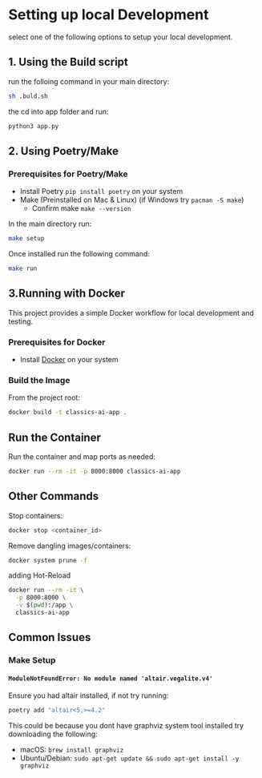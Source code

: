 # Setting up local Development

select one of the following options to setup your local development.

## 1. Using the Build script

run the folloing command in your main directory:

```sh
sh .buld.sh
```

the cd into app folder and run:

```bash
python3 app.py
```

## 2. Using Poetry/Make

### Prerequisites for Poetry/Make

- Install Poetry `pip install poetry` on your system
- Make (Preinstalled on Mac & Linux) (if Windows try `pacman -S make`)
  - Confirm make `make --version`

In the main directory run:

```bash
make setup
```

Once installed run the following command:

```bash
make run
```

## 3.Running with Docker

This project provides a simple Docker workflow for local development and testing.

### Prerequisites for Docker

- Install [Docker](https://docs.docker.com/get-docker/) on your system

### Build the Image

From the project root:

```bash
docker build -t classics-ai-app .
```

## Run the Container

Run the container and map ports as needed:

```bash
docker run --rm -it -p 8000:8000 classics-ai-app
```

## Other Commands

Stop containers:

```bash
docker stop <container_id>
```

Remove dangling images/containers:

```bash
docker system prune -f
```

adding Hot-Reload

```bash
docker run --rm -it \
  -p 8000:8000 \
  -v $(pwd):/app \
  classics-ai-app
```

## Common Issues

### Make Setup

#### `ModuleNotFoundError: No module named 'altair.vegalite.v4'`

Ensure you had altair installed, if not try running:

```bash
poetry add "altair<5,>=4.2"
```

This could be because you dont have graphviz system tool installed try downloading the following:

- macOS: `brew install graphviz`
- Ubuntu/Debian: `sudo apt-get update && sudo apt-get install -y graphviz`

